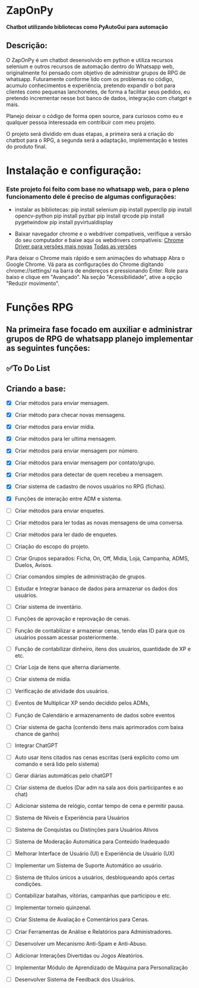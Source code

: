 # ZapOnPy

**Chatbot utilizando bibliotecas como PyAutoGui para automação**

## Descrição:

O ZapOnPy é um chatbot desenvolvido em python e utiliza recursos selenium e outros recursos de automação dentro do Whatsapp web, originalmente foi pensado com objetivo de administrar grupos de RPG de whatsapp. 
Futuramente conforme lido com os problemas no código, acumulo conhecimentos e experiência, pretendo expandir o bot para clientes como pequenas lanchonetes, de forma a facilitar seus pedidos, eu pretendo incrementar nesse bot banco de dados, integração com chatgpt e mais.

Planejo deixar o código de forma open source, para
curiosos como eu e qualquer pessoa interessada em contribuir com meu projeto.

O projeto será dividido em duas etapas, a primeira será a criação do chatbot para o RPG, a segunda será a adaptação, implementação e testes do produto final.

# Instalação e configuração:

### Este projeto foi feito com base no whatsapp web, para o pleno funcionamento dele é preciso de algumas configurações:

- instalar as bibliotecas:
pip install selenium
pip install pyperclip
pip install opencv-python
pip install pyzbar
pip install qrcode
pip install pygetwindow
pip install pyvirtualdisplay 



- Baixar navegador chrome e o webdriver compatíveis, verifique a versão do seu computador e baixe aqui os webdrivers compatíveis:
[Chrome Driver para versões mais novas](https://googlechromelabs.github.io/chrome-for-testing/#stable)
[Todas as versões](https://chromedriver.chromium.org/downloads)

Para deixar o Chrome mais rápido e sem animações do whatsapp Abra o Google Chrome.
Vá para as configurações do Chrome digitando chrome://settings/ na barra de endereços e pressionando Enter.
Role para baixo e clique em "Avançado".
Na seção "Acessibilidade", ative a opção "Reduzir movimento".






# Funções RPG

## Na primeira fase focado em auxiliar e administrar grupos de RPG de whatsapp planejo implementar as seguintes funções:





## ✅To Do List

## Criando a base:

- [x] Criar métodos para enviar mensagem.
- [x] Criar método para checar novas mensagens.
- [x] Criar métodos para enviar mídia.
- [x] Criar métodos para ler ultima mensagem.
- [x] Criar métodos para enviar mensagem por número.
- [x] Criar métodos para enviar mensagem por contato/grupo.
- [x] Criar métodos para detectar de quem recebeu a mensagem.
- [x] Criar sistema de cadastro de novos usuários no RPG (fichas).
- [x] Funções de interação entre ADM e sistema.
- [ ] Criar métodos para enviar enquetes.
- [ ] Criar métodos para ler todas as novas mensagens de uma conversa.
- [ ] Criar métodos para ler dado de enquetes.
- [ ] Criação do escopo do projeto.
- [ ] Criar Grupos separados: Ficha, On, Off, Midia, Loja, Campanha, ADMS, Duelos, Avisos.
- [ ] Criar comandos simples de administração de grupos.
- [ ] Estudar e Integrar banaco de dados para armazenar os dados dos usuários.
- [ ] Criar sistema de inventário.
- [ ] Funções de aprovação e reprovação de cenas.
- [ ] Função de contabilizar e armazenar cenas, tendo elas ID para que os usuários possam acessar posteriormente.
- [ ] Função de contabilizar dinheiro, itens dos usuários, quantidade de XP e etc.
- [ ] Criar Loja de itens que alterna diariamente.
- [ ] Criar sistema de mídia.
- [ ] Verificação de atividade dos usuários.
- [ ] Eventos de Multiplicar XP sendo decidido pelos ADMs,
- [ ] Função de Calendário e armazenamento de dados sobre eventos
- [ ] Criar sistema de gacha (contendo itens mais aprimorados com baixa chance de ganho)
- [ ] Integrar ChatGPT
- [ ] Auto usar itens citados nas cenas escritas (será explicito como um comando e será lido pelo sistema)
- [ ] Gerar diárias automáticas pelo chatGPT
- [ ] Criar sistema de duelos (Dar adm na sala aos dois participantes e ao chat)
- [ ] Adicionar sistema de relógio, contar tempo de cena e permitir pausa.
- [ ] Sistema de Níveis e Experiência para Usuários
- [ ] Sistema de Conquistas ou Distinções para Usuários Ativos
- [ ] Sistema de Moderação Automática para Conteúdo Inadequado
- [ ] Melhorar Interface de Usuário (UI) e Experiência de Usuário (UX)
- [ ] Implementar um Sistema de Suporte Automático ao usuário.
- [ ] Sistema de títulos únicos a usuários, desbloqueando após certas condições.
- [ ] Contabilizar batalhas, vitórias, campanhas que participou e etc.
- [ ] Implementar torneio quinzenal.
- [ ] Criar Sistema de Avaliação e Comentários para Cenas.
- [ ] Criar Ferramentas de Análise e Relatórios para Administradores.
- [ ] Desenvolver um Mecanismo Anti-Spam e Anti-Abuso.
- [ ] Adicionar Interações Divertidas ou Jogos Aleatórios.
- [ ]  Implementar Módulo de Aprendizado de Máquina para Personalização
- [ ]  Desenvolver Sistema de Feedback dos Usuários.


</details>
